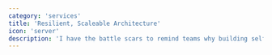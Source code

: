 ```yaml
---
category: 'services'
title: 'Resilient, Scaleable Architecture'
icon: 'server'
description: 'I have the battle scars to remind teams why building self-healing, resilient architecture that scales with your company is important.'
---
```

